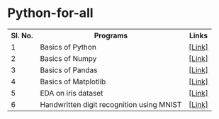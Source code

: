 # Python-for-all

<table>
  <tr>
    <th>Sl. No.</th>
    <th>Programs</th>
    <th>Links</th>
  </tr>

  <tr>
    <td>1</td>
    <td>Basics of Python</td>
    <td><a href="https://github.com/santoshpanda1995/Basic-python-programs">[Link]</a></td>
  </tr>

  <tr>
    <td>2</td>
    <td>Basics of Numpy</td>
    <td><a href="https://github.com/santoshpanda1995/Numpy-programs">[Link]</a></td>
  </tr>

  <tr>
    <td>3</td>
    <td>Basics of Pandas</td>
    <td><a href="https://github.com/santoshpanda1995/Pandas-Programs">[Link]</a></td>
  </tr>

  <tr>
    <td>4</td>
    <td>Basics of Matplotlib</td>
    <td><a href="https://github.com/santoshpanda1995/Matplotlib-Programs">[Link]</a></td>
  </tr>

  <tr>
    <td>5</td>
    <td>EDA on iris dataset</td>
    <td><a href="https://github.com/santoshpanda1995/Python-for-all/blob/main/EDA_on_iris.ipynb">[Link]</a></td>
  </tr>

  <tr>
    <td>6</td>
    <td>Handwritten digit recognition using MNIST</td>
    <td><a href="https://github.com/santoshpanda1995/Python-for-all/blob/main/MNIST_image_classification.ipynb">[Link]</a></td>
  </tr>
